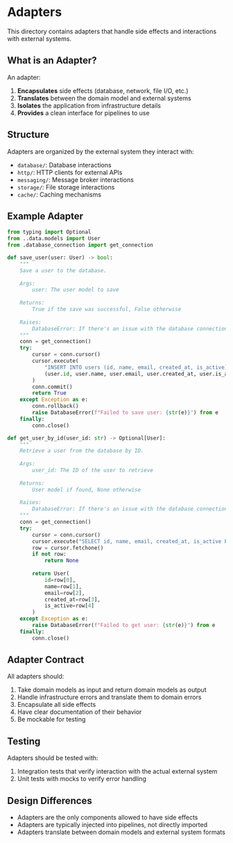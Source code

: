 # Adapters

This directory contains adapters that handle side effects and interactions with external systems.

## What is an Adapter?

An adapter:
1. **Encapsulates** side effects (database, network, file I/O, etc.)
2. **Translates** between the domain model and external systems
3. **Isolates** the application from infrastructure details
4. **Provides** a clean interface for pipelines to use

## Structure

Adapters are organized by the external system they interact with:

- `database/`: Database interactions
- `http/`: HTTP clients for external APIs
- `messaging/`: Message broker interactions
- `storage/`: File storage interactions
- `cache/`: Caching mechanisms

## Example Adapter

```python
from typing import Optional
from ..data.models import User
from .database_connection import get_connection

def save_user(user: User) -> bool:
    """
    Save a user to the database.
    
    Args:
        user: The user model to save
        
    Returns:
        True if the save was successful, False otherwise
        
    Raises:
        DatabaseError: If there's an issue with the database connection
    """
    conn = get_connection()
    try:
        cursor = conn.cursor()
        cursor.execute(
            "INSERT INTO users (id, name, email, created_at, is_active) VALUES (%s, %s, %s, %s, %s)",
            (user.id, user.name, user.email, user.created_at, user.is_active)
        )
        conn.commit()
        return True
    except Exception as e:
        conn.rollback()
        raise DatabaseError(f"Failed to save user: {str(e)}") from e
    finally:
        conn.close()

def get_user_by_id(user_id: str) -> Optional[User]:
    """
    Retrieve a user from the database by ID.
    
    Args:
        user_id: The ID of the user to retrieve
        
    Returns:
        User model if found, None otherwise
        
    Raises:
        DatabaseError: If there's an issue with the database connection
    """
    conn = get_connection()
    try:
        cursor = conn.cursor()
        cursor.execute("SELECT id, name, email, created_at, is_active FROM users WHERE id = %s", (user_id,))
        row = cursor.fetchone()
        if not row:
            return None
            
        return User(
            id=row[0],
            name=row[1],
            email=row[2],
            created_at=row[3],
            is_active=row[4]
        )
    except Exception as e:
        raise DatabaseError(f"Failed to get user: {str(e)}") from e
    finally:
        conn.close()
```

## Adapter Contract

All adapters should:
1. Take domain models as input and return domain models as output
2. Handle infrastructure errors and translate them to domain errors
3. Encapsulate all side effects
4. Have clear documentation of their behavior
5. Be mockable for testing

## Testing

Adapters should be tested with:
1. Integration tests that verify interaction with the actual external system
2. Unit tests with mocks to verify error handling

## Design Differences

- Adapters are the only components allowed to have side effects
- Adapters are typically injected into pipelines, not directly imported
- Adapters translate between domain models and external system formats 